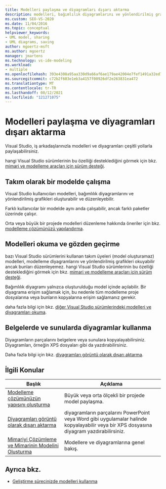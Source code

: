 ```yaml
---
title: Modelleri paylaşma ve diyagramları dışarı aktarma
description: modelleri, bağımlılık diyagramlarını ve yönlendirilmiş grafikleri oluşturmak ve düzenlemek için Visual Studio nasıl kullanabileceğinizi öğrenin.
ms.custom: SEO-VS-2020
ms.date: 11/04/2016
ms.topic: conceptual
helpviewer_keywords:
- UML model, sharing
- UML diagrams, saving
author: mgoertz-msft
ms.author: mgoertz
manager: jmartens
ms.technology: vs-ide-modeling
ms.workload:
- multiple
ms.openlocfilehash: 393e4308a95aa330d9a66af6ae179ae42004e7fef1491a32ed78cca71cfc3949
ms.sourcegitcommit: c72b2f603e1eb3a4157f00926df2e263831ea472
ms.translationtype: MT
ms.contentlocale: tr-TR
ms.lasthandoff: 08/12/2021
ms.locfileid: "121271075"
---
```

# <a name="share-models-and-exporting-diagrams"></a>Modelleri paylaşma ve diyagramları dışarı aktarma
Visual Studio, iş arkadaşlarınızla modelleri ve diyagramları çeşitli yollarla paylaşabilirsiniz.

 hangi Visual Studio sürümlerinin bu özelliği desteklediğini görmek için bkz. [mimari ve modelleme araçları için sürüm desteği](../ide/class-designer/how-to-add-class-diagrams-to-projects.md).

## <a name="working-on-a-model-as-a-team"></a>Takım olarak bir modelde çalışma
 Visual Studio kullanıcıları modelleri, bağımlılık diyagramlarını ve yönlendirilmiş grafikleri oluşturabilir ve düzenleyebilir.

 Farklı kullanıcılar bir modelde aynı anda çalışabilir, ancak farklı paketler üzerinde çalışır.

 Orta veya büyük bir projede modelleri düzenleme hakkında öneriler için bkz. [modelleme çözümünüzü yapılandırma](../modeling/structure-your-modeling-solution.md).

## <a name="reading-and-reviewing-models"></a>Modelleri okuma ve gözden geçirme
 bazı Visual Studio sürümlerini kullanan takım üyeleri (model oluşturamaz) modelleri, modelleme diyagramlarını ve yönlendirilmiş grafikleri okuyabilir ancak bunları düzenleyemez.  hangi Visual Studio sürümlerinin bu özelliği desteklediğini görmek için bkz. [mimari ve modelleme araçları için sürüm desteği](../modeling/analyze-and-model-your-architecture.md#VersionSupport).

 Bağımlılık diyagramı yalnızca oluşturulduğu model içinde açılabilir. Bir diyagrama erişim sağlamak için, bu nedenle tüm modelleme proje dosyalarına veya bunların kopyalarına erişim sağlamanız gerekir.

 daha fazla bilgi için bkz. [diğer Visual Studio sürümlerindeki modelleri ve diyagramları okuma](../modeling/read-models-and-diagrams-in-other-visual-studio-editions.md).

## <a name="using-diagrams-in-documents-and-presentations"></a>Belgelerde ve sunularda diyagramlar kullanma
 Diyagramların parçalarını belgelere veya sunulara kopyalayabilirsiniz. Diyagramları, örneğin XPS dosyaları gibi da yazdırabilirsiniz.

 Daha fazla bilgi için bkz. [diyagramları görüntü olarak dışarı aktarma](../modeling/export-diagrams-as-images.md).

## <a name="related-topics"></a>İlgili Konular

|Başlık|Açıklama|
|-|-|
|[Modelleme çözümünüzün yapısını oluşturma](../modeling/structure-your-modeling-solution.md)|Büyük veya orta ölçekli bir projede model paylaşma.|
|[Diyagramları görüntü olarak dışarı aktarma](../modeling/export-diagrams-as-images.md)|diyagramların parçalarını PowerPoint veya Word gibi uygulamalar halinde kopyalayabilir veya bir XPS dosyasına diyagram yazdırabilirsiniz.|
|[Mimariyi Çözümleme ve Mimarinin Modelini Oluşturma](../modeling/analyze-and-model-your-architecture.md)|Modellere ve diyagramlarına genel bakış.|

## <a name="see-also"></a>Ayrıca bkz.

- [Geliştirme sürecinizde modelleri kullanma](../modeling/use-models-in-your-development-process.md)
